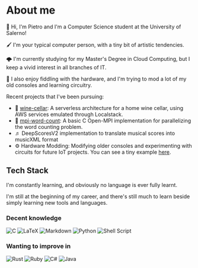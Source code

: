 # About me

👋 Hi, I'm Pietro and I'm a Computer Science student at the University of Salerno!

🖌️ I'm your typical computer person, with a tiny bit of artistic tendencies.

🌩️ I'm currently studying for my Master's Degree in Cloud Computing, but I keep a vivid interest in all branches of IT.

🧰 I also enjoy fiddling with the hardware, and I'm trying to mod a lot of my old consoles and learning circuitry.

Recent projects that I've been pursuing:

- 🍷 [wine-cellar](https://github.com/blazQ/mpi-word-count): A serverless architecture for a home wine cellar, using AWS services emulated through Localstack.
- 📕 [mpi-word-count](https://github.com/blazQ/wine-cellar): A basic C Open-MPI implementation for parallelizing the word counting problem.
- ♬ DeepScoresV2 implementation to translate musical scores into musicXML format
- ⚙️ Hardware Modding: Modifying older consoles and experimenting with circuits for future IoT projects. You can see a tiny example [here](img/20230819_120601.jpg).

## Tech Stack

I'm constantly learning, and obviously no language is ever fully learnt.

I'm still at the beginning of my career, and there's still much to learn beside simply learning new tools and languages.

### Decent knowledge

![C](https://img.shields.io/badge/c-%2300599C.svg?style=for-the-badge&logo=c&logoColor=white)
![LaTeX](https://img.shields.io/badge/latex-%23008080.svg?style=for-the-badge&logo=latex&logoColor=white)
![Markdown](https://img.shields.io/badge/markdown-%23000000.svg?style=for-the-badge&logo=markdown&logoColor=white)
![Python](https://img.shields.io/badge/python-3670A0?style=for-the-badge&logo=python&logoColor=ffdd54)
![Shell Script](https://img.shields.io/badge/shell_script-%23121011.svg?style=for-the-badge&logo=gnu-bash&logoColor=white)

### Wanting to improve in

![Rust](https://img.shields.io/badge/rust-%23000000.svg?style=for-the-badge&logo=rust&logoColor=white)
![Ruby](https://img.shields.io/badge/ruby-%23CC342D.svg?style=for-the-badge&logo=ruby&logoColor=white)
![C#](https://img.shields.io/badge/c%23-%23239120.svg?style=for-the-badge&logo=c-sharp&logoColor=white)
![Java](https://img.shields.io/badge/java-%23ED8B00.svg?style=for-the-badge&logo=openjdk&logoColor=white)

